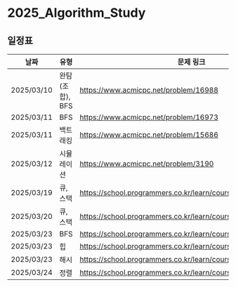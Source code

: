 # 2025_Algorithm_Study
## 일정표

| **날짜**     | **유형**      | **문제 링크**                              | 
|------------|-------------|----------------------------------------|
| 2025/03/10 | 완탐(조합), BFS | https://www.acmicpc.net/problem/16988  |
| 2025/03/11 | BFS         | https://www.acmicpc.net/problem/16973  |
| 2025/03/11 | 백트래킹        | https://www.acmicpc.net/problem/15686  |
| 2025/03/12 | 시뮬레이션       | https://www.acmicpc.net/problem/3190  |
| 2025/03/19 | 큐, 스택       | https://school.programmers.co.kr/learn/courses/30/lessons/42584  |
| 2025/03/20 | 큐, 스택       | https://school.programmers.co.kr/learn/courses/30/lessons/42586  |
| 2025/03/23 | BFS         | https://school.programmers.co.kr/learn/courses/30/lessons/1829  |
| 2025/03/23 | 힙           | https://school.programmers.co.kr/learn/courses/30/lessons/42626  |
| 2025/03/23 | 해시          | https://school.programmers.co.kr/learn/courses/30/lessons/42578  |
| 2025/03/24 | 정렬    | https://school.programmers.co.kr/learn/courses/30/lessons/42746  |